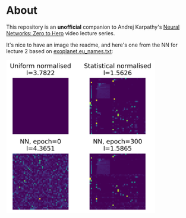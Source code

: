 # About

This repository is an **unofficial** companion to Andrej Karpathy's 
[Neural Networks: Zero to Hero](https://www.youtube.com/playlist?list=PLAqhIrjkxbuWI23v9cThsA9GvCAUhRvKZ) video lecture series. 


It's nice to have an image the readme, and here's one from the NN for lecture 2 based on [exoplanet.eu_names.txt](notebooks/data/exoplanet.eu_names.txt):

<img src="notebooks/data/2_bigram.png" alt="drawing" width="400"/>